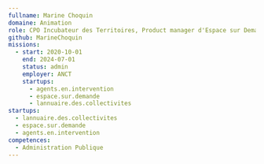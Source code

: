 ```yaml
---
fullname: Marine Choquin
domaine: Animation
role: CPO Incubateur des Territoires, Product manager d'Espace sur Demande
github: MarineChoquin
missions:
  - start: 2020-10-01
    end: 2024-07-01
    status: admin
    employer: ANCT
    startups:
      - agents.en.intervention
      - espace.sur.demande
      - lannuaire.des.collectivites
startups:
  - lannuaire.des.collectivites
  - espace.sur.demande
  - agents.en.intervention
competences:
  - Administration Publique
---
```


